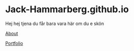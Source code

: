 # Jack-Hammarberg.github.io

Hej hej tjena du får bara vara här om du e skön

[About](/about)

[Portfolio](/portfolio)

